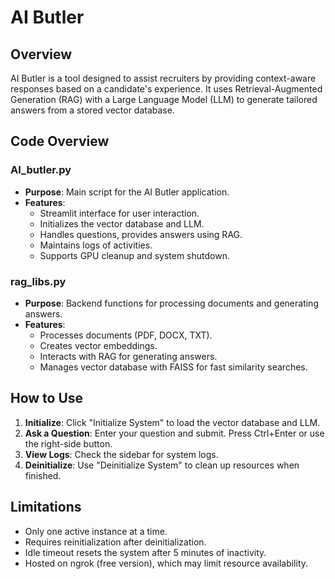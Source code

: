 
# AI Butler

## Overview
AI Butler is a tool designed to assist recruiters by providing context-aware responses based on a candidate's experience. It uses Retrieval-Augmented Generation (RAG) with a Large Language Model (LLM) to generate tailored answers from a stored vector database.

## Code Overview

### **AI_butler.py**
- **Purpose**: Main script for the AI Butler application.
- **Features**:
  - Streamlit interface for user interaction.
  - Initializes the vector database and LLM.
  - Handles questions, provides answers using RAG.
  - Maintains logs of activities.
  - Supports GPU cleanup and system shutdown.

### **rag_libs.py**
- **Purpose**: Backend functions for processing documents and generating answers.
- **Features**:
  - Processes documents (PDF, DOCX, TXT).
  - Creates vector embeddings.
  - Interacts with RAG for generating answers.
  - Manages vector database with FAISS for fast similarity searches.

## How to Use
1. **Initialize**: Click "Initialize System" to load the vector database and LLM.
2. **Ask a Question**: Enter your question and submit. Press Ctrl+Enter or use the right-side button.
3. **View Logs**: Check the sidebar for system logs.
4. **Deinitialize**: Use "Deinitialize System" to clean up resources when finished.

## Limitations
- Only one active instance at a time.
- Requires reinitialization after deinitialization.
- Idle timeout resets the system after 5 minutes of inactivity.
- Hosted on ngrok (free version), which may limit resource availability.
